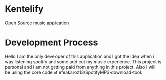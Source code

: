 # Kentelify
 Open Source music application

# Development Process
Hello I am the only developer of this application and I got the idea when i was listening spotify and some add cut my music experience. This project is personal and i am not getting paid from anything in this project. Also I will be using the core code of efeakaroz13/SpotifyMP3-download-tool.
